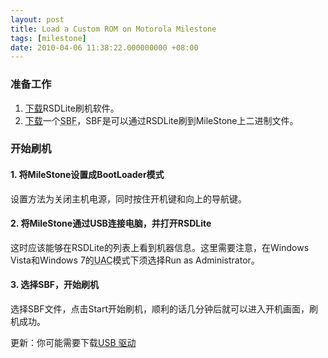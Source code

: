 ```yaml
---
layout: post
title: Load a Custom ROM on Motorola Milestone
tags: [milestone]
date: 2010-04-06 11:38:22.000000000 +08:00
---
```

### 准备工作

<ol>
<li><a href="http://and-developers.com/tools:rsd_lite" target="_blank">下载</a>RSDLite刷机软件。</li>
<li><a href="http://and-developers.com/sbf" target="_blank">下载</a>一个<acronym title="Single Binary File">SBF</acronym>，SBF是可以通过RSDLite刷到MileStone上二进制文件。</li>
</ol>

### 开始刷机

#### 1. 将MileStone设置成BootLoader模式

设置方法为关闭主机电源，同时按住开机键和向上的导航键。

#### 2. 将MileStone通过USB连接电脑，并打开RSDLite

这时应该能够在RSDLite的列表上看到机器信息。这里需要注意，在Windows Vista和Windows 7的<acronym title="User Account Control">UAC</acronym>模式下须选择Run as Administrator。

#### 3. 选择SBF，开始刷机

选择SBF文件，点击Start开始刷机，顺利的话几分钟后就可以进入开机画面，刷机成功。

更新：你可能需要下载[USB 驱动](http://www.motorola.com/consumers/v/index.jsp?vgnextoid=ceb1cc6e48970210VgnVCM1000008406b00aRCRD)

